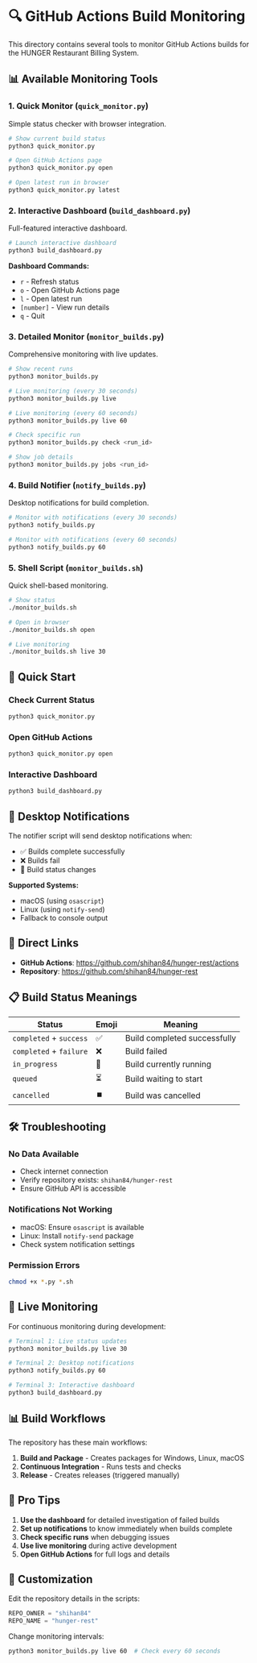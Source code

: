 # 🔍 GitHub Actions Build Monitoring

This directory contains several tools to monitor GitHub Actions builds for the HUNGER Restaurant Billing System.

## 📊 Available Monitoring Tools

### 1. **Quick Monitor** (`quick_monitor.py`)
Simple status checker with browser integration.

```bash
# Show current build status
python3 quick_monitor.py

# Open GitHub Actions page
python3 quick_monitor.py open

# Open latest run in browser
python3 quick_monitor.py latest
```

### 2. **Interactive Dashboard** (`build_dashboard.py`)
Full-featured interactive dashboard.

```bash
# Launch interactive dashboard
python3 build_dashboard.py
```

**Dashboard Commands:**
- `r` - Refresh status
- `o` - Open GitHub Actions page
- `l` - Open latest run
- `[number]` - View run details
- `q` - Quit

### 3. **Detailed Monitor** (`monitor_builds.py`)
Comprehensive monitoring with live updates.

```bash
# Show recent runs
python3 monitor_builds.py

# Live monitoring (every 30 seconds)
python3 monitor_builds.py live

# Live monitoring (every 60 seconds)
python3 monitor_builds.py live 60

# Check specific run
python3 monitor_builds.py check <run_id>

# Show job details
python3 monitor_builds.py jobs <run_id>
```

### 4. **Build Notifier** (`notify_builds.py`)
Desktop notifications for build completion.

```bash
# Monitor with notifications (every 30 seconds)
python3 notify_builds.py

# Monitor with notifications (every 60 seconds)
python3 notify_builds.py 60
```

### 5. **Shell Script** (`monitor_builds.sh`)
Quick shell-based monitoring.

```bash
# Show status
./monitor_builds.sh

# Open in browser
./monitor_builds.sh open

# Live monitoring
./monitor_builds.sh live 30
```

## 🚀 Quick Start

### Check Current Status
```bash
python3 quick_monitor.py
```

### Open GitHub Actions
```bash
python3 quick_monitor.py open
```

### Interactive Dashboard
```bash
python3 build_dashboard.py
```

## 📱 Desktop Notifications

The notifier script will send desktop notifications when:
- ✅ Builds complete successfully
- ❌ Builds fail
- 🔄 Build status changes

**Supported Systems:**
- macOS (using `osascript`)
- Linux (using `notify-send`)
- Fallback to console output

## 🔗 Direct Links

- **GitHub Actions**: https://github.com/shihan84/hunger-rest/actions
- **Repository**: https://github.com/shihan84/hunger-rest

## 📋 Build Status Meanings

| Status | Emoji | Meaning |
|--------|-------|---------|
| `completed` + `success` | ✅ | Build completed successfully |
| `completed` + `failure` | ❌ | Build failed |
| `in_progress` | 🔄 | Build currently running |
| `queued` | ⏳ | Build waiting to start |
| `cancelled` | ⏹️ | Build was cancelled |

## 🛠️ Troubleshooting

### No Data Available
- Check internet connection
- Verify repository exists: `shihan84/hunger-rest`
- Ensure GitHub API is accessible

### Notifications Not Working
- macOS: Ensure `osascript` is available
- Linux: Install `notify-send` package
- Check system notification settings

### Permission Errors
```bash
chmod +x *.py *.sh
```

## 🔄 Live Monitoring

For continuous monitoring during development:

```bash
# Terminal 1: Live status updates
python3 monitor_builds.py live 30

# Terminal 2: Desktop notifications
python3 notify_builds.py 60

# Terminal 3: Interactive dashboard
python3 build_dashboard.py
```

## 📊 Build Workflows

The repository has these main workflows:

1. **Build and Package** - Creates packages for Windows, Linux, macOS
2. **Continuous Integration** - Runs tests and checks
3. **Release** - Creates releases (triggered manually)

## 🎯 Pro Tips

1. **Use the dashboard** for detailed investigation of failed builds
2. **Set up notifications** to know immediately when builds complete
3. **Check specific runs** when debugging issues
4. **Use live monitoring** during active development
5. **Open GitHub Actions** for full logs and details

## 🔧 Customization

Edit the repository details in the scripts:
```python
REPO_OWNER = "shihan84"
REPO_NAME = "hunger-rest"
```

Change monitoring intervals:
```bash
python3 monitor_builds.py live 60  # Check every 60 seconds
```

